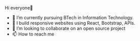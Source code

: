  Hi everyone👋 
- 👀 I’m currently pursuing BTech in Information Technology.
- 🌱 I build responsive websites using React, Bootstrap, APIs.
- 💞️ I’m looking to collaborate on an open source project
- 📫 How to reach me 

<!---
Himanshi031/Himanshi031 is a ✨ special ✨ repository because its `README.md` (this file) appears on your GitHub profile.
You can click the Preview link to take a look at your changes.
--->
